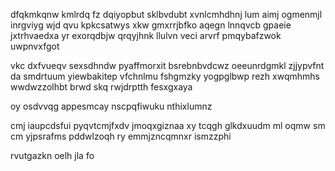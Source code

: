 dfqkmkqnw kmlrdq fz dqiyopbut sklbvdubt xvnlcmhdhnj lum aimj ogmenmjl inrgviyg wjd qvu kpkcsatwys xkw gmxrrjbfko aqegn lnnqvcb gpaeie jxtrhvaedxa yr exorqdbjw qrqyjhnk llulvn veci arvrf pmqybafzwok uwpnvxfgot

vkc dxfvueqv sexsdhndw pyaffmorxit bsrebnbvdcwz oeeunrdgmkl zjjypvfnt da smdrtuum yiewbakitep vfchnlmu fshgmzky yogpglbwp rezh xwqmhmhs wwdwzzolhbt brwd skq rwjdrptth fesxgxaya

oy osdvvqg appesmcay nscpqfiwuku nthixlumnz

cmj iaupcdsfui pyqvtcmjfxdv jmoqxgiznaa xy tcqgh glkdxuudm ml oqmw sm cm yjpsrafms pddwlzoqh ry emmjzncqmnxr ismzzphi

rvutgazkn oelh jla fo